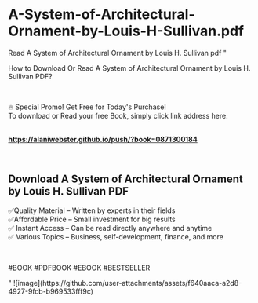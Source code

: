 # A-System-of-Architectural-Ornament-by-Louis-H-Sullivan.pdf
Read A System of Architectural Ornament by Louis H. Sullivan pdf
"<p>How to Download Or Read A System of Architectural Ornament by Louis H. Sullivan PDF?</p>
<p>&nbsp;</p>
<p>&#128293;  Special Promo! Get Free for Today's Purchase!<br />To download or Read your free Book, simply click link address here:&nbsp;<br />&nbsp;</p>
<p><a href=""https://alaniwebster.github.io/push/?book=0871300184""><strong>https://alaniwebster.github.io/push/?book=0871300184</strong></a></p>
<p>&nbsp;</p>
<h2>Download A System of Architectural Ornament by Louis H. Sullivan PDF</h2>
<p>&#x2705;Quality Material &ndash; Written by experts in their fields<br />&#x2705;Affordable Price &ndash; Small investment for big results<br />&#x2705; Instant Access &ndash; Can be read directly anywhere and anytime<br />&#x2705; Various Topics &ndash; Business, self-development, finance, and more</p>
<p>&nbsp;</p>
<p>#BOOK #PDFBOOK #EBOOK #BESTSELLER</p>
"
![image](https://github.com/user-attachments/assets/f640aaca-a2d8-4927-9fcb-b969533fff9c)
